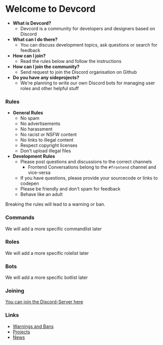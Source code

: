 # Welcome to Devcord

* **What is Devcord?**
  * Devcord is a community for developers and designers based on Discord
* **What can I do there?**
  * You can discuss development topics, ask questions or search for feedback
* **How can I join?**
  * Read the rules below and follow the instructions
* **How can I join the community?**
  * Send request to join the Discord organisation on Github
* **Do you have any sideprojects?**
  * We're planning to write our own Discord bots for managing user roles and other helpful stuff

### Rules

* **General Rules**
  * No spam
  * No advertisements
  * No harassment
  * No racist or NSFW content
  * No links to illegal content
  * Respect copyright licenses
  * Don't upload illegal files
* **Development Rules**
  * Please post questions and discussions to the correct channels
    * Frontend Conversations belong to the `#frontend` channel and vice-versa
  * If you have questions, please provide your sourcecode or links to codepen
  * Please be friendly and don't spam for feedback
  * Behave like an adult

Breaking the rules will lead to a warning or ban.

### Commands

We will add a more specific commandlist later

### Roles

We will add a more specific rolelist later

### Bots

We will add a more specific botlist later

### Joining

[You can join the Discord-Server here](https://discord.gg/uDXyNAR)

### Links

* [Warnings and Bans](bans.md)
* [Projects](projects.md)
* [News](news.md)
